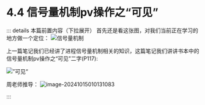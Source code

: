# 4.4 信号量机制pv操作之“可见”

::: details 本篇前置内容（下拉展开）
首先还是看这张图，对我们当前正在学习的地方做一个定位：
![信号量机制](https://coderethan-1327000741.cos.ap-chengdu.myqcloud.com/blog-pics/image-20241015010419186.png)



上一篇笔记我们已经讲了进程信号量机制相关的知识，这篇笔记我们讲讲书本中的信号量机制pv操作之“可见”二字(P117):

![”可见“](https://coderethan-1327000741.cos.ap-chengdu.myqcloud.com/blog-pics/image-20241015010702507.png)

周老师推导：
![image-20241015010131083](https://coderethan-1327000741.cos.ap-chengdu.myqcloud.com/blog-pics/image-20241015010131083.png)

:::

